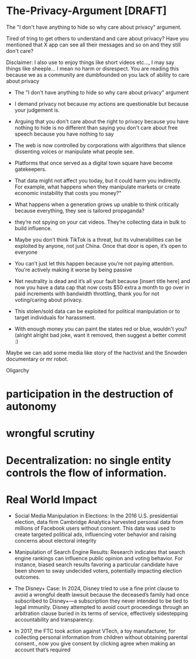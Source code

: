 # The-Privacy-Argument [DRAFT]

The "I don't have anything to hide so why care about privacy" argument.

Tired of tring to get others to understand and care about privacy? Have you mentioned that X app can see all their messages and so on and they still don't care?

Disclaimer: I also use to enjoy things like short videos etc..., I may say things like sheeple...
 I mean no harm or disrespect. You are reading this because we as a community are dumbfounded on you lack of ability to care about privacy

- The "I don't have anything to hide so why care about privacy" argument

- I demand privacy not because my actions are questionable but because your judgement is.

- Arguing that you don't care about the right to privacy because you have nothing to hide is no different than saying you don't care about free speech because you have nothing to say

- The web is now controlled by corporations with algorithms that silence dissenting voices or manipulate what people see.

- Platforms that once served as a digital town square have become gatekeepers.

- That data might not affect you today, but it could harm you indirectly. For example, what happens when they manipulate markets or create economic instability that costs you money?"

- What happens when a generation grows up unable to think critically because everything, they see is tailored propaganda?

- they’re not spying on your cat videos. They’re collecting data in bulk to build influence.

- Maybe you don’t think TikTok is a threat, but its vulnerabilities can be exploited by anyone, not just China. Once that door is open, it’s open to everyone

- You can’t just let this happen because you’re not paying attention. You’re actively making it worse by being passive

- Net neutrality is dead and it’s all your fault because [insert title here] and now you have a data cap that now costs $50 extra a month to go over in paid increments with bandwidth throttling, thank you for not voting/caring about privacy.

- This stolen/sold data can be exploited for political manipulation or to target individuals for harassment.
  
- With enough money you can paint the states red or blue, wouldn't you? (alright alright bad joke, want it removed, then suggest a better commit :)


 Maybe we can add some media like story of the hactivist and the Snowden documentary or mr robot.

  Oligarchy

# participation in the destruction of autonomy

# wrongful scrutiny

# Decentralization: no single entity controls the flow of information.



# Real World Impact

- Social Media Manipulation in Elections: In the 2016 U.S. presidential election, data firm Cambridge Analytica harvested personal data from millions of Facebook users without consent. This data was used to create targeted political ads, influencing voter behavior and raising concerns about electoral integrity

- Manipulation of Search Engine Results: Research indicates that search engine rankings can influence public opinion and voting behavior. For instance, biased search results favoring a particular candidate have been shown to sway undecided voters, potentially impacting election outcomes.

- The Disney+ Case: In 2024, Disney tried to use a fine print clause to avoid a wrongful death lawsuit because the deceased’s family had once subscribed to Disney+—a subscription they never intended to be tied to legal immunity. Disney attempted to avoid court proceedings through an arbitration clause buried in its terms of service, effectively sidestepping accountability and transparency.

- In 2017, the FTC took action against VTech, a toy manufacturer, for collecting personal information from children without obtaining parental consent., now you give consent by clicking agree when making an account that’s required

